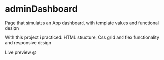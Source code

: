 # adminDashboard

Page that simulates an App dashboard, with template values and functional design

With this project i practiced: HTML structure, Css grid and flex functionality and responsive design

Live preview @ 
